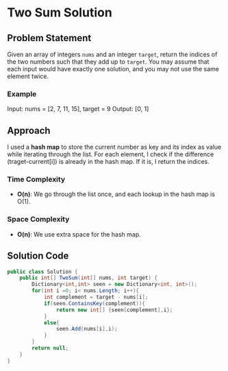 # Two Sum Solution

## Problem Statement
Given an array of integers `nums` and an integer `target`, return the indices of the two numbers such that they add up to `target`. You may assume that each input would have exactly one solution, and you may not use the same element twice.

### Example
Input: nums = [2, 7, 11, 15], target = 9 Output: [0, 1]

## Approach
I used a **hash map** to store the current number as key and its index as value while iterating through the list. For each element, I check if the difference (traget-current[i]) is already in the hash map. If it is, I return the indices.

### Time Complexity
- **O(n)**: We go through the list once, and each lookup in the hash map is O(1).

### Space Complexity
- **O(n)**: We use extra space for the hash map.

## Solution Code
```C#
public class Solution {
    public int[] TwoSum(int[] nums, int target) {
        Dictionary<int,int> seen = new Dictionary<int, int>();
        for(int i =0; i< nums.Length; i++){
            int complement = target - nums[i];
            if(seen.ContainsKey(complement)){
                return new int[] {seen[complement],i};
            }
            else{
                seen.Add(nums[i],i);
            }
        }
        return null;
    }
}